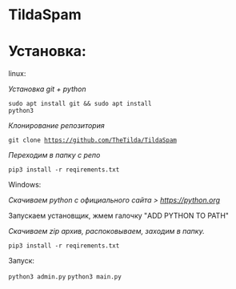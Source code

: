 # TildaSpam

# Установка:
linux:

<i>Установка git + python</i>

<code>sudo apt install git && sudo apt install python3</code>

<i>Клонирование репозитория</i>

<code>git clone https://github.com/TheTilda/TildaSpam</code>

<i>Переходим в папку с репо</i>

<code>pip3 install -r reqirements.txt</code>

Windows:

<i>Скачиваем python с официального сайта > https://python.org </i>

Запускаем установщик, жмем галочку "ADD PYTHON TO PATH"

<i>Скачиваем zip архив, распоковываем, заходим в папку.</i>

<code>pip3 install -r reqirements.txt</code>


Запуск:

<code>python3 admin.py</code>
<code>python3 main.py</code>
